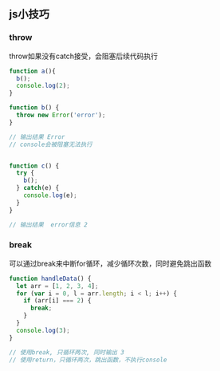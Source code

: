 

## js小技巧

### throw

throw如果没有catch接受，会阻塞后续代码执行

```js
function a(){
  b();
  console.log(2);
}

function b() {
  throw new Error('error');
}

// 输出结果 Error
// console会被阻塞无法执行


function c() {
  try {
    b();
  } catch(e) {
    console.log(e);
  }
}

// 输出结果  error信息 2

```

### break

可以通过break来中断for循环，减少循环次数，同时避免跳出函数

```js
function handleData() {
  let arr = [1, 2, 3, 4];
  for (var i = 0, l = arr.length; i < l; i++) {
    if (arr[i] === 2) {
      break;
    }
  }
  console.log(3);
}

// 使用break, 只循环两次, 同时输出 3
// 使用return，只循环两次，跳出函数，不执行console


```